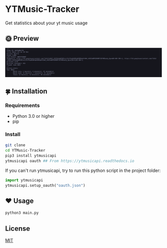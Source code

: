 # YTMusic-Tracker
 Get statistics about your yt music usage

## 🌞 Preview

![Preview](screen.png)

## 🍀 Installation

### Requirements

- Python 3.0 or higher
- pip

### Install

```bash
git clone
cd YTMusic-Tracker
pip3 install ytmusicapi
ytmusicapi oauth ## From https://ytmusicapi.readthedocs.io
```

If you can't run ytmusicapi, try to run this python script in the project folder:
```py
import ytmusicapi
ytmusicapi.setup_oauth("oauth.json")
```

## ❤️ Usage

```bash
python3 main.py
```

## License

[MIT](https://choosealicense.com/licenses/mit/)
